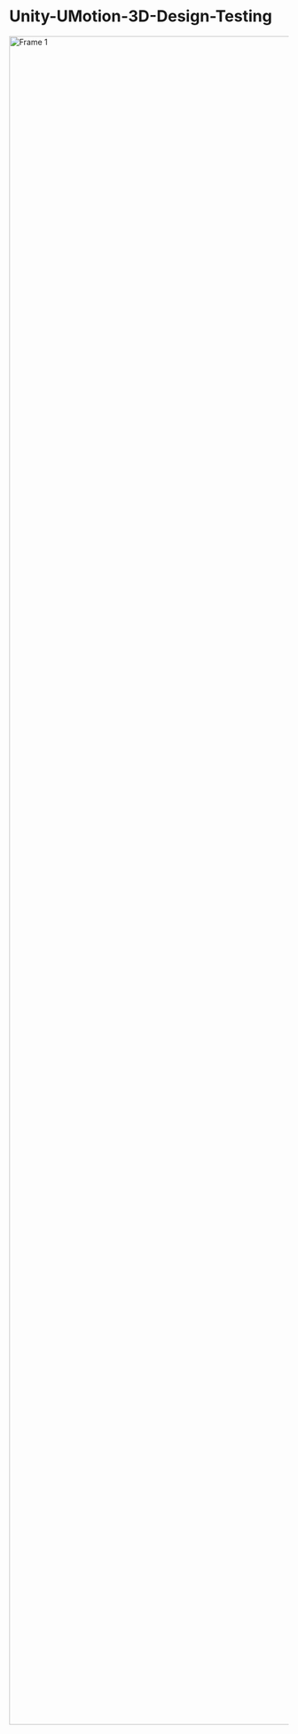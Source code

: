 # Unity-UMotion-3D-Design-Testing
<img width="3046" alt="Frame 1" src="https://user-images.githubusercontent.com/60665347/195494104-7ee0d6b1-fa63-4627-9a9c-3ae109b43155.png">
